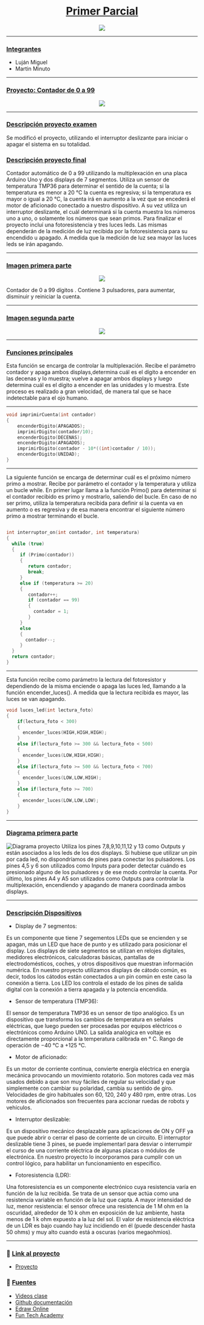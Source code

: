 # <center><span style="color:white">[Primer Parcial]()</span> 
<p align="center">
<img src = img/Arduino.png>
</p>

***
### [Integrantes]()
+ Luján Miguel
+ Martin Minuto
  

***
### <span style="color:white">[Proyecto: Contador de 0 a 99]()</span> 

<p align="center">
<img src = img\Tercera_Parte_Contador_0_a_99_automatico.png>
</p>

***
### [Descripción proyecto examen]()
Se modificó el proyecto, utilizando el interruptor deslizante para iniciar o apagar el sistema en su totalidad.

### [Descripción proyecto final]()
Contador automático de 0 a 99 utilizando la multiplexación en una placa Arduino Uno y dos displays de 7 segmentos. 
Utiliza un sensor de temperatura TMP36 para determinar el sentido de la cuenta; si la temperatura es menor a 20 °C la cuenta es regresiva; si la temperatura es mayor o igual a 20 °C, la cuenta irá en aumento a la vez que se encederá el motor de aficionado conectado a nuestro dispositivo.
 A su vez utiliza un interruptor deslizante, el cuál determinará si la cuenta muestra los números uno a uno, o solamente los números que sean primos. 
Para finalizar el proyecto incluí una fotoresistencia y tres luces leds. Las mismas dependerán de la medición de luz recibida por la fotoresistencia para su encendido u apagado. A medida que la medición de luz sea mayor las luces leds se irán apagando.

***

### [Imagen primera parte]() 

<p align="center">
<img src = img/ContadorDe0a99.png>
</p>


Contador de 0 a 99 dígitos . Contiene 3 pulsadores, para aumentar, disminuir y reiniciar la cuenta. 

***

### [Imagen segunda parte]() 
<p align="center">
<img src = img\Segunda_Parte_Contador_0_a_99_automatico.png>
</p>

***
### [Funciones principales]()
Esta función se encarga de controlar la multiplexación.
Recibe el parámetro contador y apaga ambos displays,determina cuál es el dígito a encender  en las decenas y lo muestra; vuelve a apagar ambos displays y luego determina cuál es el dígito a encender en las unidades y lo muestra. Este proceso es realizado a gran velocidad, de manera tal que se hace indetectable para el ojo humano.

***

```C++
void imprimirCuenta(int contador)
{
    encenderDigito(APAGADOS);
    imprimirDigito(contador/10);
    encenderDigito(DECENAS);
    encenderDigito(APAGADOS);
    imprimirDigito(contador - 10*((int)contador / 10));
    encenderDigito(UNIDAD);
}
```
***
La siguiente función se encarga de determinar cuál es el próximo número primo a mostrar.
Recibe por parámetro el contador y la temperatura y utiliza un bucle while. En primer lugar llama a la función Primo() para determinar si el contador recibido es primo y mostrarlo, saliendo del bucle. En caso de no ser primo, utiliza la temperatura recibida para definir si la cuenta va en aumento o es regresiva y de esa manera encontrar el siguiente número primo a mostrar terminando el bucle.

```C++

int interruptor_on(int contador, int temperatura)
{  
  while (true)
  {
     if (Primo(contador))
     {
        return contador;
        break;   
     }
     else if (temperatura >= 20)
     {
        contador++;
        if (contador == 99)
        {
          contador = 1;
        }
     }
     else
     {
       contador--;
     }
  }  	
  return contador;
}
```
***
Esta función recibe como parámetro la lectura del fotoresistor y dependiendo de la misma enciende o apaga las luces led, llamando a la función encender_luces().
A medida que la lectura recibida es mayor, las luces se van apagando.
```C++
void luces_led(int lectura_foto)
{
 	if(lectura_foto < 300)
    { 
      encender_luces(HIGH,HIGH,HIGH);  
    }
    else if(lectura_foto >= 300 && lectura_foto < 500)
    {
      encender_luces(LOW,HIGH,HIGH);
    }
    else if(lectura_foto >= 500 && lectura_foto < 700)
    {
      encender_luces(LOW,LOW,HIGH);
    }
    else if(lectura_foto >= 700)
    {
      encender_luces(LOW,LOW,LOW);
    }
}
```
---
### [Diagrama primera parte]()

![Diagrama proyecto](img/Diagrama.png)
Utiliza los pines 7,8,9,10,11,12 y 13 como Outputs y están asociados a los leds de los dos displays. Si hubiese que utilizar un pin por cada led, no dispondríamos de pines para conectar los pulsadores. 
Los pines 4,5 y 6 son utilizados como Inputs para poder detectar cuándo es presionado alguno de los pulsadores y de ese modo controlar la cuenta. 
Por último, los pines A4 y A5 son utilizados como Outputs para controlar la multiplexación, encendiendo y apagando de manera coordinada ambos displays.

---
### [Descripción Dispositivos]() 
+ Display de 7 segmentos:
  
Es un componente que tiene 7 segementos LEDs que se encienden y se apagan, más un LED que hace de punto y es utilizado para posicionar el display.
Los displays de siete segmentos se utilizan en relojes digitales, medidores electrónicos, calculadoras básicas, pantallas de electrodomésticos, coches, y otros dispositivos que muestran información numérica.
En nuestro proyecto utilizamos displays de cátodo común, es decir, todos los cátodos están conectados a un pin común en este caso la conexión a tierra. Los LED los controla el estado de los pines de salida digital con la conexión a tierra apagada y la potencia encendida.
+ Sensor de temperatura (TMP36):
  
El sensor de temperatura TMP36 es un sensor de tipo analógico.
Es un dispositivo que transforma los cambios de temperatura en señales eléctricas, que luego pueden ser procesadas por equipos eléctricos o electrónicos como Arduino UNO.
La salida analógica en voltaje es directamente proporcional a la temperatura calibrada en ° C.
Rango de operación de −40 °C a +125 °C.

+ Motor de aficionado:
  
Es un motor de corriente continua, convierte energía eléctrica en energía mecánica provocando un movimiento rotatorio. Son motores cada vez más usados debido a que son muy fáciles de regular su velocidad y que simplemente con cambiar su polaridad, cambia su sentido de giro. Velocidades de giro habituales son 60, 120, 240 y 480 rpm, entre otras.
Los motores de aficionados son frecuentes para accionar ruedas de robots y vehículos.

+ Interruptor deslizable:
  
Es un dispositivo mecánico desplazable para aplicaciones de ON y OFF ya que puede abrir o cerrar el paso de corriente de un circuito. El interruptor deslizable tiene 3 pines, se puede implementarl para desviar o interrumpir el curso de una corriente eléctrica de algunas placas o módulos de electrónica. En nuestro proyecto lo incorporamos para cumplir con un control lógico, para habilitar un funcionamiento en específico.

+ Fotoresistencia (LDR):
  
Una fotoresistencia es un componente electrónico cuya resistencia varía en función de la luz recibida.
Se trata de un sensor que actúa como una resistencia variable en función de la luz que capta.
A mayor intensidad de luz, menor resistencia: el sensor ofrece una resistencia de 1 M ohm en la oscuridad, alrededor de 10 k ohm en exposición de luz ambiente, hasta menos de 1 k ohm expuesto a la luz del sol. 
El valor de resistencia eléctrica de un LDR es bajo cuando hay luz incidiendo en él (puede descender hasta 50 ohms) y muy alto cuando está a oscuras (varios megaohmios).

***

### :eyes: [Link al proyecto]()
+ [Proyecto](https://www.tinkercad.com/things/6mNOTCIvZeZ)
  
### :book: [Fuentes]()
+ [Videos clase](https://www.youtube.com/playlist?list=PL7LaR6_A2-E11BQXtypHMgWrSR-XOCeyD)
+ [Github documentación](https://docs.github.com/es/get-started/writing-on-github/getting-started-with-writing-and-formatting-on-github/basic-writing-and-formatting-syntax)
+ [Edraw Online](https://www.edrawmax.com/online/share.html?code=fb7e017c63a511ee8e0f0a54be41f961)
+ [Fun Tech Academy](https://funtechacademy.github.io/arduino/)

